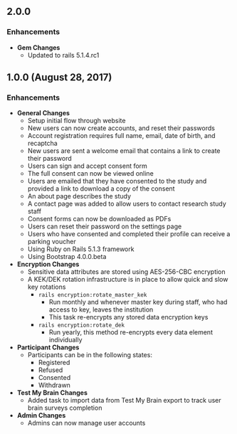 ## 2.0.0

### Enhancements
- **Gem Changes**
  - Updated to rails 5.1.4.rc1

## 1.0.0 (August 28, 2017)

### Enhancements
- **General Changes**
  - Setup initial flow through website
  - New users can now create accounts, and reset their passwords
  - Account registration requires full name, email, date of birth, and recaptcha
  - New users are sent a welcome email that contains a link to create their
    password
  - Users can sign and accept consent form
  - The full consent can now be viewed online
  - Users are emailed that they have consented to the study and provided a link
    to download a copy of the consent
  - An about page describes the study
  - A contact page was added to allow users to contact research study staff
  - Consent forms can now be downloaded as PDFs
  - Users can reset their password on the settings page
  - Users who have consented and completed their profile can receive a parking
    voucher
  - Using Ruby on Rails 5.1.3 framework
  - Using Bootstrap 4.0.0.beta
- **Encryption Changes**
  - Sensitive data attributes are stored using AES-256-CBC encryption
  - A KEK/DEK rotation infrastructure is in place to allow quick and slow key
    rotations
    - `rails encryption:rotate_master_kek`
      - Run monthly and whenever master key during staff, who had access to key,
        leaves the institution
      - This task re-encrypts any stored data encryption keys
    - `rails encryption:rotate_dek`
      - Run yearly, this method re-encrypts every data element individually
- **Participant Changes**
  - Participants can be in the following states:
    - Registered
    - Refused
    - Consented
    - Withdrawn
- **Test My Brain Changes**
  - Added task to import data from Test My Brain export to track user brain
    surveys completion
- **Admin Changes**
  - Admins can now manage user accounts
